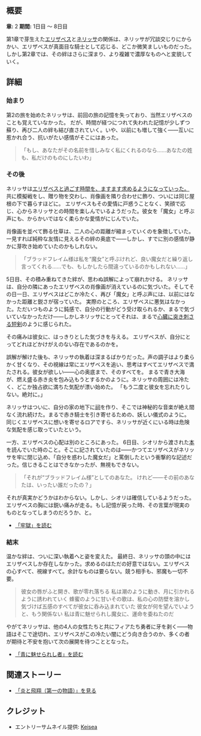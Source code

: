 <!-- title: 青に魅せられし者 -->

<!-- quote: 私は青の魔女にすべてを託した -->

<!-- chapters: 1 -->

<!-- images: (エリザベスとネリッサの親しげな模擬戦), (エリザベスがネリッサの隣に自分の肖像画を飾る), (ネリッサがエリザベスに消えた肖像画について尋ねる), (とても親密で官能的な温泉シーン), (ネリッサの家の地下にある自分自身の祠) -->

<!-- model: false -->

## 概要

**章:** 2
**期間:** 1日目 ～ 8日目

第1章で芽生えた[エリザベス](#entry:liz-entry)と[ネリッサ](#entry:nerissa-entry)の関係は、ネリッサが冗談交じりにからかい、エリザベスが真面目な騎士として応じる、どこか微笑ましいものだった。しかし第2章では、その絆はさらに深まり、より複雑で濃厚なものへと変貌していく。

## 詳細

### 始まり

第2の旅を始めたネリッサは、前回の旅の記憶を失っており、当然エリザベスのことも覚えていなかった。
だが、時間が経つにつれて失われた記憶が少しずつ蘇り、再び二人の絆も結び直されていく。いや、以前にも増して強く――互いに惹かれ合う、抗いがたい感情がそこにはあった。

> 「もし、あなたがその名前を惜しみなく私にくれるのなら……あなたの姓も、私だけのものにしたいわ」

### その後

ネリッサは[エリザベスと過ごす時間を、ますます求めるようになっていった。](https://www.youtube.com/live/vMdhvi8dHN4?si=WWtAxzz_Dz_YNSx&t=6639)
共に模擬戦をし、贈り物を交わし、肖像画を隣り合わせに飾り、ついには同じ屋根の下で暮らすほどに。
エリザベスもその愛情に戸惑うことなく、笑顔で応じ、心からネリッサとの時間を楽しんでいるようだった。彼女を「魔女」と呼ぶ声にも、からかいではなく柔らかな愛情がにじんでいた。

肖像画を並べて飾る仕草は、二人の心の距離が縮まっていくのを象徴していた。
一見すれば純粋な友情に見えるその絆の奥底で――しかし、すでに別の感情が静かに芽吹き始めていたのかもしれない。

> 「ブラッドフレイム様は私を“魔女”と呼ぶけれど、良い魔女だと繰り返し言ってくれる……でも、もしかしたら間違っているのかもしれない……」

5日目、その積み重ねてきた絆が、思わぬ誤解によって崩れかける。
ネリッサは、自分の隣にあったエリザベスの肖像画が消えているのに気づいた。そしてその日一日、エリザベスはどこか冷たく、再び「魔女」と呼ぶ声には、以前にはなかった距離と鋭さが宿っていた。
実際のところ、エリザベスに悪気はなかった。ただいつものように鈍感で、自分の行動がどう受け取られるか、まるで気づいていなかっただけ――しかしネリッサにとってそれは、まるで[心臓に突き刺さる短剣](https://www.youtube.com/live/m5VOeHvSgbI?si=BA_I8E4UbLYaQiSi&t=13972)のように感じられた。

その痛みは彼女に、はっきりとした気づきを与える。
エリザベスが、自分にとってどれほどかけがえのない存在であるのかを。

誤解が解けた後も、ネリッサの執着は深まるばかりだった。声の調子はより柔らかく甘くなり、その視線は常にエリザベスを追い、思考はすべてエリザベスで満たされる。彼女が欲しい――心の奥底まで、そのすべてを。
まるで青き大海が、燃え盛る赤き炎を包み込もうとするかのように。ネリッサの周囲には冷たく、どこか独占欲に満ちた気配が漂い始めた。
「もう二度と彼女を忘れたりしない。絶対に。」

ネリッサはついに、自分の家の地下に[祠](https://www.youtube.com/live/MXqotm_8_Hc?si=kdmzoA4BNcV-VPO7&t=231)を作り、そこでは神秘的な音楽が絶え間なく流れ続けた。まるで赤き騎士を引き寄せるための、妖しい儀式のように。
同じくエリザベスに想いを寄せるロアですら、ネリッサが近くにいる時は危険な気配を感じ取っていたという。

一方、エリザベスの心配は別のところにあった。
6日目、シオリから渡された[本](https://www.youtube.com/live/uEB2dIe37oo?si=6E-r2kSyXFeSXW_-&t=24060)を読んでいた時のこと。そこに記されていたのは――かつてエリザベスがネリッサを牢に閉じ込め、「自分を惑わした魔女だ」と罵倒したという衝撃的な記述だった。信じきることはできなかったが、無視もできない。

> 「それが“ブラッドフレイム様”としてのあなた。
> けれど――その前のあなたは、いったい誰だったの？」

それが真実かどうかはわからない。しかし、シオリは確信しているようだった。
エリザベスの胸には鋭い痛みが走る。もし記憶が戻った時、その言葉が現実のものとなってしまうのだろうか、と。

- [「牢獄」を読む](#text:the-cell)

### 結末

温かな絆は、ついに深い執着へと姿を変えた。
最終日、ネリッサの頭の中にはエリザベスしか存在しなかった。求めるのはただの好意ではない。エリザベスの心すべて、視線すべて。余計なものは要らない。競う相手も、邪魔も一切不要。

> 彼女の唇がふと開き、歌が零れ落ちる
> 私は潮のように動き、月に引かれるように誘われていく
> 蜂蜜のように甘いその歌は、私の心の防壁を溶かし
> 気づけば五感のすべてが彼女に呑み込まれていた
> 彼女が何を望んでいようと、もう関係ない
> 私は青に魅せられし魔女に、運命を委ねたのだ

やがてネリッサは、他の4人の女性たちと共にフィアたち勇者に牙を剥く――物語はそこで途切れ、エリザベスがこの冷たい闇にどう向き合うのか、多くの者が期待と不安を抱いて次の展開を待つこととなった。

- [「青に魅せられし者」を読む](#text:maven-in-blue)

## 関連ストーリー

- [「炎と飛翔（第一の物語）」を見る](#entry:fire-and-flight-entry)

## クレジット

- エントリーサムネイル提供: [Keisea](https://x.com/keiseeaaa/status/1921816580691726507)
